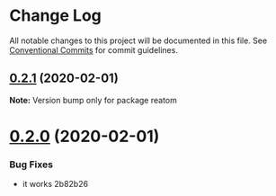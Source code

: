 # Change Log

All notable changes to this project will be documented in this file.
See [Conventional Commits](https://conventionalcommits.org) for commit guidelines.

## [0.2.1](/compare/v0.2.0...v0.2.1) (2020-02-01)

**Note:** Version bump only for package reatom





# [0.2.0](/compare/v0.1.1-alpha.2...v0.2.0) (2020-02-01)


### Bug Fixes

* it works 2b82b26
